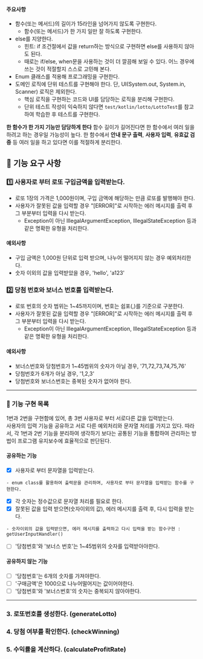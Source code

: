 #### 주요사항

- 함수(또는 메서드)의 길이가 15라인을 넘어가지 않도록 구현한다.
  - 함수(또는 메서드)가 한 가지 일만 잘 하도록 구현한다.
- else를 지양한다.
  - 힌트: if 조건절에서 값을 return하는 방식으로 구현하면 else를 사용하지 않아도 된다.
  - 때로는 if/else, when문을 사용하는 것이 더 깔끔해 보일 수 있다. 어느 경우에 쓰는 것이 적절할지 스스로 고민해 본다.
- Enum 클래스를 적용해 프로그래밍을 구현한다.
- 도메인 로직에 단위 테스트를 구현해야 한다. 단, UI(System.out, System.in, Scanner) 로직은 제외한다.
  - 핵심 로직을 구현하는 코드와 UI를 담당하는 로직을 분리해 구현한다.
  - 단위 테스트 작성이 익숙하지 않다면 `test/kotlin/lotto/LottoTest`를 참고하여 학습한 후 테스트를 구현한다.

**한 함수가 한 가지 기능만 담당하게 한다**
함수 길이가 길어진다면 한 함수에서 여러 일을 하려고 하는 경우일 가능성이 높다.
한 함수에서 **안내 문구 출력**, **사용자 입력**, **유효값 검증** 등 여러 일을 하고 있다면
이를 적절하게 분리한다.


## 🚀 기능 요구 사항

### 1️⃣ 사용자로 부터 로또 구입금액을 입력받는다.
- 로또 1장의 가격은 1,000원이며, 구입 금액에 해당하는 만큼 로또를 발행해야 한다.
- 사용자가 잘못된 값을 입력할 경우 "[ERROR]"로 시작하는 에러 메시지를 출력 후 그 부분부터 입력을 다시 받는다.
  - Exception이 아닌 IllegalArgumentException, IllegalStateException 등과 같은 명확한 유형을 처리한다.

#### 예외사항
- 구입 금액은 1,000원 단위로 입력 받으며, 나누어 떨어지지 않는 경우 예외처리한다.
- 숫자 이외의 값을 입력받았을 경우, 'hello', 'a123'


### 2️⃣ 당첨 번호와 보너스 번호를 입력받는다.
- 로또 번호의 숫자 범위는 1~45까지이며, 번호는 쉽포(,)를 기준으로 구분한다.
- 사용자가 잘못된 값을 입력할 경우 "[ERROR]"로 시작하는 에러 메시지를 출력 후 그 부분부터 입력을 다시 받는다.
  - Exception이 아닌 IllegalArgumentException, IllegalStateException 등과 같은 명확한 유형을 처리한다.

#### 예외사항
- 보너스번호와 당첨번호가 1~45범위의 숫자가 아닐 경우, '71,72,73,74,75,76'
- 당첨번호가 6개가 아닐 경우, '1,2,3'
- 당첨번호와 보너스번호는 중복된 숫자가 없어야 한다.

---
### 🚨 기능 구현 목록
1번과 2번을 구현함에 있어, 총 3번 사용자로 부터 서로다른 값을 입력받는다.   
사용자의 입력 기능을 공유하고 서로 다른 예외처리와 문자열 처리를 가지고 있다.
따라서, 각 1번과 2번 기능을 분리하여 생각하기 보다는
공통된 기능을 통합하여 관리하는 방법이 프로그램 유지보수에 효율적으로 판단된다.

#### 공유하는 기능
- [x] 사용자로 부터 문자열을 입력받는다.
```
- enum class를 활용하여 출력문을 관리하며, 사용자로 부터 문자열을 입력받는 함수를 구현한다.
```
- [x] 각 숫자는 정수값으로 문자열 처리를 필요로 한다.
- [x] 잘못된 값을 입력 받으면(숫자이외의 값), 에러 메시지를 출력 후, 다시 입력을 받는다.
```
- 숫자이외의 값을 입력받으면, 에러 메시지를 출력하고 다시 입력을 받는 함수구현 : getUserInputHandler()
```
- [ ] '당첨번호'와 '보너스 번호'는 1~45범위의 숫자를 입력받아야한다.

#### 공유하지 않는 기능
- [ ] '당첨번호'는 6개의 숫자를 가져야한다.
- [ ] '구매금액'은 1000으로 나누어떨어지는 값이어야한다.
- [ ] '당첨번호'와 '보너스번호'의 숫자는 중복되지 않아야한다.

---


### 3. 로또번호를 생성한다. (generateLotto)
### 4. 당첨 여부를 확인한다. (checkWinning)
### 5. 수익률을 계산하다. (calculateProfitRate)


